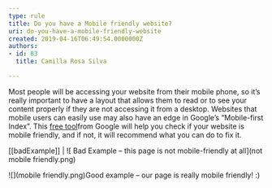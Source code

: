```yaml
---
type: rule
title: Do you have a Mobile friendly website?
uri: do-you-have-a-mobile-friendly-website
created: 2019-04-16T06:49:54.0000000Z
authors:
- id: 83
  title: Camilla Rosa Silva

---
```


Most people will be accessing your website from their mobile phone, so it’s really important to have a layout that allows them to read or to see your content properly if they are not accessing it from a desktop. Websites that mobile users can easily use may also have an edge in Google’s “Mobile-first Index”. This [free tool](https://search.google.com/test/mobile-friendly)from Google will help you check if your website is mobile friendly, and if not, it will recommend what you can do to fix it.
 
[[badExample]]
| ![ Bad Example – this page is not mobile-friendly at all](not mobile friendly.png)


![](mobile friendly.png)Good example – our page is really mobile friendly! :)
